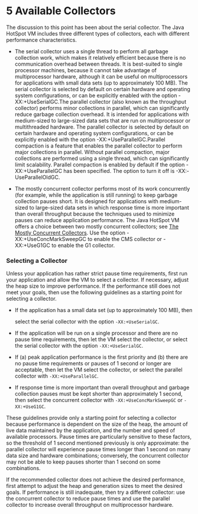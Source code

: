 5 Available Collectors
============================================================

The discussion to this point has been about the serial collector. The Java HotSpot VM includes three different types of collectors, each with different performance characteristics. 

*   The serial collector uses a single thread to perform all garbage collection work, which makes it relatively efficient because there is no communication overhead between threads. It is best-suited to single processor machines, because it cannot take advantage of multiprocessor hardware, although it can be useful on multiprocessors for applications with small data sets (up to approximately 100 MB). The serial collector is selected by default on certain hardware and operating system configurations, or can be explicitly enabled with the option -XX:+UseSerialGC.The parallel collector (also known as the throughput collector) performs minor collections in parallel, which can significantly reduce garbage collection overhead. It is intended for applications with medium-sized to large-sized data sets that are run on multiprocessor or multithreaded hardware. The parallel collector is selected by default on certain hardware and operating system configurations, or can be explicitly enabled with the option -XX:+UseParallelGC.Parallel compaction is a feature that enables the parallel collector to perform major collections in parallel. Without parallel compaction, major collections are performed using a single thread, which can significantly limit scalability. Parallel compaction is enabled by default if the option -XX:+UseParallelGC has been specified. The option to turn it off is -XX:-UseParallelOldGC.

*   The mostly concurrent collector performs most of its work concurrently (for example, while the application is still running) to keep garbage collection pauses short. It is designed for applications with medium-sized to large-sized data sets in which response time is more important than overall throughput because the techniques used to minimize pauses can reduce application performance. The Java HotSpot VM offers a choice between two mostly concurrent collectors; see [The Mostly Concurrent Collectors][1]. Use the option -XX:+UseConcMarkSweepGC to enable the CMS collector or -XX:+UseG1GC to enable the G1 collector.

### Selecting a Collector

Unless your application has rather strict pause time requirements, first run your application and allow the VM to select a collector. If necessary, adjust the heap size to improve performance. If the performance still does not meet your goals, then use the following guidelines as a starting point for selecting a collector.

*   If the application has a small data set (up to approximately 100 MB), then

    select the serial collector with the option `-XX:+UseSerialGC`.

*   If the application will be run on a single processor and there are no pause time requirements, then let the VM select the collector, or select the serial collector with the option `-XX:+UseSerialGC`.

*   If (a) peak application performance is the first priority and (b) there are no pause time requirements or pauses of 1 second or longer are acceptable, then let the VM select the collector, or select the parallel collector with `-XX:+UseParallelGC`.

*   If response time is more important than overall throughput and garbage collection pauses must be kept shorter than approximately 1 second, then select the concurrent collector with `-XX:+UseConcMarkSweepGC` or `-XX:+UseG1GC`.

These guidelines provide only a starting point for selecting a collector because performance is dependent on the size of the heap, the amount of live data maintained by the application, and the number and speed of available processors. Pause times are particularly sensitive to these factors, so the threshold of 1 second mentioned previously is only approximate: the parallel collector will experience pause times longer than 1 second on many data size and hardware combinations; conversely, the concurrent collector may not be able to keep pauses shorter than 1 second on some combinations.

If the recommended collector does not achieve the desired performance, first attempt to adjust the heap and generation sizes to meet the desired goals. If performance is still inadequate, then try a different collector: use the concurrent collector to reduce pause times and use the parallel collector to increase overall throughput on multiprocessor hardware.

[1]:https://docs.oracle.com/javase/8/docs/technotes/guides/vm/gctuning/concurrent.html#mostly_concurrent